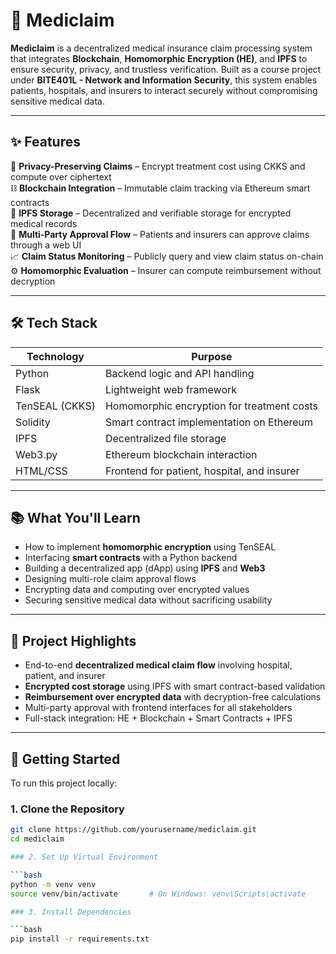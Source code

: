 # 🏥 Mediclaim  
**Mediclaim** is a decentralized medical insurance claim processing system that integrates **Blockchain**, **Homomorphic Encryption (HE)**, and **IPFS** to ensure security, privacy, and trustless verification. Built as a course project under **BITE401L - Network and Information Security**, this system enables patients, hospitals, and insurers to interact securely without compromising sensitive medical data.

---

## ✨ Features  
🔐 **Privacy-Preserving Claims** – Encrypt treatment cost using CKKS and compute over ciphertext  
⛓️ **Blockchain Integration** – Immutable claim tracking via Ethereum smart contracts  
📂 **IPFS Storage** – Decentralized and verifiable storage for encrypted medical records  
🧾 **Multi-Party Approval Flow** – Patients and insurers can approve claims through a web UI  
📈 **Claim Status Monitoring** – Publicly query and view claim status on-chain  
⚙️ **Homomorphic Evaluation** – Insurer can compute reimbursement without decryption  

---

## 🛠️ Tech Stack  

| Technology     | Purpose                                       |
|----------------|-----------------------------------------------|
| Python         | Backend logic and API handling                |
| Flask          | Lightweight web framework                     |
| TenSEAL (CKKS) | Homomorphic encryption for treatment costs    |
| Solidity       | Smart contract implementation on Ethereum     |
| IPFS           | Decentralized file storage                    |
| Web3.py        | Ethereum blockchain interaction               |
| HTML/CSS       | Frontend for patient, hospital, and insurer   |

---

## 📚 What You'll Learn  
- How to implement **homomorphic encryption** using TenSEAL  
- Interfacing **smart contracts** with a Python backend  
- Building a decentralized app (dApp) using **IPFS** and **Web3**  
- Designing multi-role claim approval flows  
- Encrypting data and computing over encrypted values  
- Securing sensitive medical data without sacrificing usability  

---

## 🧪 Project Highlights  
- End-to-end **decentralized medical claim flow** involving hospital, patient, and insurer  
- **Encrypted cost storage** using IPFS with smart contract-based validation  
- **Reimbursement over encrypted data** with decryption-free calculations  
- Multi-party approval with frontend interfaces for all stakeholders  
- Full-stack integration: HE + Blockchain + Smart Contracts + IPFS  

---

## 🚀 Getting Started

To run this project locally:

### 1. Clone the Repository

```bash
git clone https://github.com/yourusername/mediclaim.git
cd mediclaim

### 2. Set Up Virtual Environment

```bash
python -m venv venv
source venv/bin/activate       # On Windows: venv\Scripts\activate

### 3. Install Dependencies

```bash
pip install -r requirements.txt
